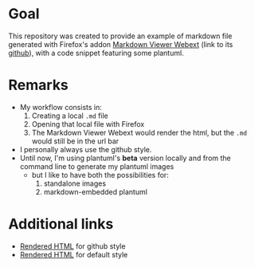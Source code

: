 # Goal
This repository was created to provide an example of markdown file generated with Firefox's addon [Markdown Viewer Webext](https://addons.mozilla.org/en-US/firefox/addon/markdown-viewer-webext/) (link to its [github](https://github.com/KeithLRobertson/markdown-viewer)), with a code snippet featuring some plantuml.

# Remarks
* My workflow consists in:
	1. Creating a local `.md` file
	1. Opening that local file with Firefox
	1. The Markdown Viewer Webext would render the html, but the `.md` would still be in the url bar
* I personally always use the github style.
* Until now, I'm using plantuml's **beta** version locally and from the command line to generate my plantuml images
	* but I like to have both the possibilities for:
		1. standalone images
		1. markdown-embedded plantuml

# Additional links
* [Rendered HTML](https://htmlpreview.github.io/?https://github.com/Melandel/sandbox-for-markdown-preview-with-plantuml-support/blob/master/generated-with-default-theme.html) for github style
* [Rendered HTML](https://htmlpreview.github.io/?https://github.com/Melandel/sandbox-for-markdown-preview-with-plantuml-support/blob/master/generated-with-github-theme.html) for default style
